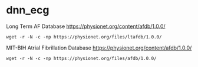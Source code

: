 # dnn_ecg


Long Term AF Database https://physionet.org/content/afdb/1.0.0/
```
wget -r -N -c -np https://physionet.org/files/ltafdb/1.0.0/
```

MIT-BIH Atrial Fibrillation Database https://physionet.org/content/afdb/1.0.0/
```
wget -r -N -c -np https://physionet.org/files/afdb/1.0.0/
```
